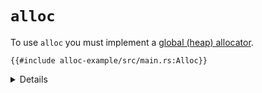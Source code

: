 # `alloc`

To use `alloc` you must implement a
[global (heap) allocator](https://doc.rust-lang.org/stable/std/alloc/trait.GlobalAlloc.html).

```rust,editable,compile_fail
{{#include alloc-example/src/main.rs:Alloc}}
```

<details>

* `buddy_system_allocator` is a third-party crate implementing a basic buddy system allocator. Other
  crates are available, or you can write your own or hook into your existing allocator.
* The const parameter of `LockedHeap` is the max order of the allocator; i.e. in this case it can
  allocate regions of up to 2**32 bytes.
* If any crate in your dependency tree depends on `alloc` then you must have exactly one global
  allocator defined in your binary. Usually this is done in the top-level binary crate.

</details>
